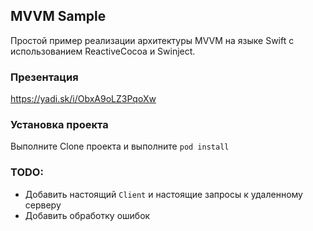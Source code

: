 ## MVVM Sample
Простой пример реализации архитектуры MVVM на языке Swift с использованием ReactiveCocoa и Swinject.

### Презентация
https://yadi.sk/i/ObxA9oLZ3PqoXw

### Установка проекта
Выполните Clone проекта и выполните `pod install`

### TODO:
- Добавить настоящий `Client` и настоящие запросы к удаленному серверу
- Добавить обработку ошибок
